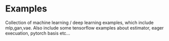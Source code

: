 # Examples

Collection of machine learning / deep learning examples, which include mlp,gan,vae. Also include some tensorflow examples about estimator, eager execuation, pytorch basis etc...
